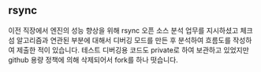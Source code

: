 rsync
-----
이전 직장에서 엔진의 성능 향상을 위해 rsync 오픈 소스 분석 업무를 지시하셨고 체크섬 알고리즘과 연관된 부분에 대해서 디버깅 모드를 만든 후 분석하여 흐름도를 작성하여 제출한 적이 있습니다. 
테스트 디버깅용 코드도 private로 하여 보관하고 있었지만 github 용량 정책에 의해 삭제되어서 fork를 하나 떳습니다.
